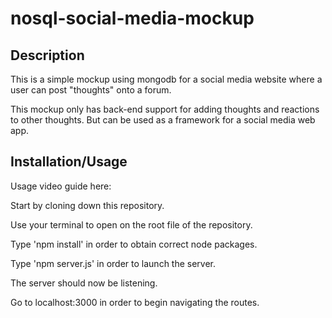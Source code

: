 # nosql-social-media-mockup

## Description

This is a simple mockup using mongodb for a social media website where a user can post "thoughts" onto a forum.

This mockup only has back-end support for adding thoughts and reactions to other thoughts. But can be used as a framework for a social media web app.

## Installation/Usage

Usage video guide here: 

Start by cloning down this repository. 

Use your terminal to open on the root file of the repository. 

Type 'npm install' in order to obtain correct node packages.

Type 'npm server.js' in order to launch the server.

The server should now be listening.

Go to localhost:3000 in order to begin navigating the routes. 
